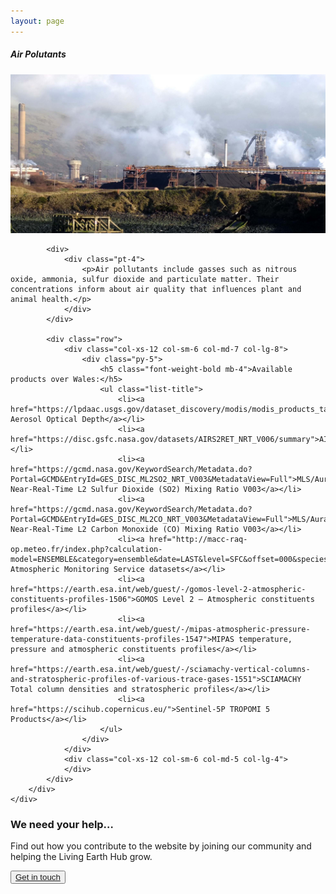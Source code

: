 ```yaml
---
layout: page
---
```


<!-- Content-section-start -->
<div class="container">
    <div class="row">
        <div class="col-12 mt-60">
            <h5 class="common-title">Air Polutants</h5>
        </div>
        <div class="col-xs-12 col-sm-12 col-ms-9 col-lg-9 col-xl-9 col-xxl-9">
            <div class="common-image pb-5">
                <img src="/assets/img/wales/big/pollutants.jpg" class="img-fluid" alt="Air pollutants">
            </div>

            <div>
                <div class="pt-4">
                    <p>Air pollutants include gasses such as nitrous oxide, ammonia, sulfur dioxide and particulate matter. Their concentrations inform about air quality that influences plant and animal health.</p>
                </div>
            </div>

            <div class="row">
                <div class="col-xs-12 col-sm-6 col-md-7 col-lg-8">
                    <div class="py-5">
                        <h5 class="font-weight-bold mb-4">Available products over Wales:</h5>
                        <ul class="list-title">
                            <li><a href="https://lpdaac.usgs.gov/dataset_discovery/modis/modis_products_table/mcd19a2_v006">MODIS Aerosol Optical Depth</a></li>
                            <li><a href="https://disc.gsfc.nasa.gov/datasets/AIRS2RET_NRT_V006/summary">AIRS2RET_NRT</a></li>
                            <li><a href="https://gcmd.nasa.gov/KeywordSearch/Metadata.do?Portal=GCMD&EntryId=GES_DISC_ML2SO2_NRT_V003&MetadataView=Full">MLS/Aura Near-Real-Time L2 Sulfur Dioxide (SO2) Mixing Ratio V003</a></li>
                            <li><a href="https://gcmd.nasa.gov/KeywordSearch/Metadata.do?Portal=GCMD&EntryId=GES_DISC_ML2CO_NRT_V003&MetadataView=Full">MLS/Aura Near-Real-Time L2 Carbon Monoxide (CO) Mixing Ratio V003</a></li>
                            <li><a href="http://macc-raq-op.meteo.fr/index.php?calculation-model=ENSEMBLE&category=ensemble&date=LAST&level=SFC&offset=000&species=o3&subensemble=hourly_ensemble">Copernicus Atmospheric Monitoring Service datasets</a></li>
                            <li><a href="https://earth.esa.int/web/guest/-/gomos-level-2-atmospheric-constituents-profiles-1506">GOMOS Level 2 – Atmospheric constituents profiles</a></li>
                            <li><a href="https://earth.esa.int/web/guest/-/mipas-atmospheric-pressure-temperature-data-constituents-profiles-1547">MIPAS temperature, pressure and atmospheric constituents profiles</a></li>
                            <li><a href="https://earth.esa.int/web/guest/-/sciamachy-vertical-columns-and-stratospheric-profiles-of-various-trace-gases-1551">SCIAMACHY Total column densities and stratospheric profiles</a></li>
                            <li><a href="https://scihub.copernicus.eu/">Sentinel-5P TROPOMI 5 Products</a></li>
                        </ul>
                    </div>
                </div>
                <div class="col-xs-12 col-sm-6 col-md-5 col-lg-4">
                </div>
            </div>
        </div>
    </div>
</div>
<!-- Content-section-end -->

<!-- get-in-section-Start -->
<div class="container mb-100">
    <div class="get-in-section-main">
        <div class="get-in-section-dsc">
            <h3>We need your help&hellip;</h3>
            <p>Find out how you contribute to the website by joining our community and helping the Living Earth Hub grow.</p>
        </div>
        <button type="button"><a href="/contact/">Get in touch</a></button>
    </div>
</div>
<!-- get-in-section-End -->